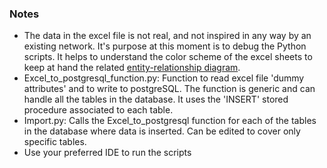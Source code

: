 ### Notes
* The data in the excel file is not real, and not inspired in any way by an existing network. It's purpose at this moment is to debug the Python scripts. It helps to understand the color scheme of the excel sheets to keep at hand the related [entity-relationship diagram](https://github.com/FedericoFossatti/Utility-Network-ADE-OM-extension/blob/master/05%29%20Database/ER%20diagram%20UN_O%26M_56_with%20hierarchy.pdf).  
* Excel_to_postgresql_function.py: Function to read excel file 'dummy attributes' and to write to postgreSQL. The function is generic and can handle all the tables in the database. It uses the 'INSERT' stored procedure associated to each table.
* Import.py: Calls the Excel_to_postgresql function for each of the tables in the database where data is inserted. Can be edited to cover only specific tables.
* Use your preferred IDE to run the scripts
